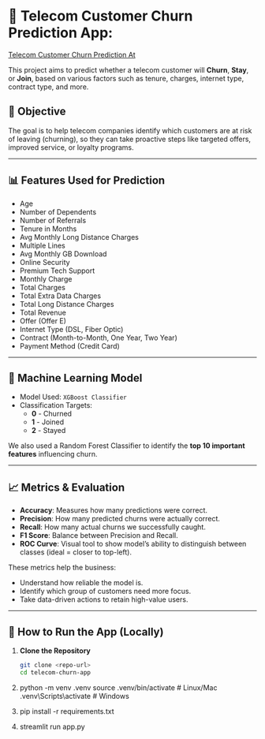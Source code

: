 # 📱 Telecom Customer Churn Prediction App: 

[Telecom Customer Churn Prediction At](https://alphagroup3.streamlit.app/)

This project aims to predict whether a telecom customer will **Churn**, **Stay**, or **Join**, based on various factors such as tenure, charges, internet type, contract type, and more.

## 🎯 Objective

The goal is to help telecom companies identify which customers are at risk of leaving (churning), so they can take proactive steps like targeted offers, improved service, or loyalty programs.

---

## 📊 Features Used for Prediction

- Age  
- Number of Dependents  
- Number of Referrals  
- Tenure in Months  
- Avg Monthly Long Distance Charges  
- Multiple Lines  
- Avg Monthly GB Download  
- Online Security  
- Premium Tech Support  
- Monthly Charge  
- Total Charges  
- Total Extra Data Charges  
- Total Long Distance Charges  
- Total Revenue  
- Offer (Offer E)  
- Internet Type (DSL, Fiber Optic)  
- Contract (Month-to-Month, One Year, Two Year)  
- Payment Method (Credit Card)

---

## 🧠 Machine Learning Model

- Model Used: `XGBoost Classifier`
- Classification Targets: 
  - **0** - Churned  
  - **1** - Joined  
  - **2** - Stayed

We also used a Random Forest Classifier to identify the **top 10 important features** influencing churn.

---

## 📈 Metrics & Evaluation

- **Accuracy**: Measures how many predictions were correct.
- **Precision**: How many predicted churns were actually correct.
- **Recall**: How many actual churns we successfully caught.
- **F1 Score**: Balance between Precision and Recall.
- **ROC Curve**: Visual tool to show model’s ability to distinguish between classes (ideal = closer to top-left).

These metrics help the business:
- Understand how reliable the model is.
- Identify which group of customers need more focus.
- Take data-driven actions to retain high-value users.

---

## 🚀 How to Run the App (Locally)

1. **Clone the Repository**  
   ```bash
   git clone <repo-url>
   cd telecom-churn-app

2. python -m venv .venv
    source .venv/bin/activate  # Linux/Mac
    .venv\Scripts\activate     # Windows

3. pip install -r requirements.txt

4. streamlit run app.py
